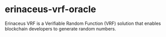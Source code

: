 # erinaceus-vrf-oracle
Erinaceus VRF is a Verifiable Random Function (VRF) solution that enables blockchain developers to generate random numbers.
